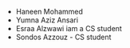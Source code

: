 - Haneen Mohammed
- Yumna Aziz Ansari
- Esraa Alzwawi iam a CS student 
- Sondos Azzouz - CS student

